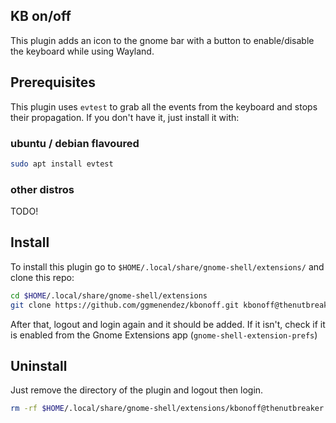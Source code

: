 KB on/off
---

This plugin adds an icon to the gnome bar with a button to enable/disable the keyboard while using Wayland.

## Prerequisites
This plugin uses `evtest` to grab all the events from the keyboard and stops their propagation. If you don't have it, just install it with:

### ubuntu / debian flavoured
```bash
sudo apt install evtest
```

### other distros
TODO!

## Install
To install this plugin go to `$HOME/.local/share/gnome-shell/extensions/` and clone this repo:

```bash
cd $HOME/.local/share/gnome-shell/extensions
git clone https://github.com/ggmenendez/kbonoff.git kbonoff@thenutbreaker.xyz
```

After that, logout and login again and it should be added. If it isn't, check if it is enabled from the Gnome Extensions app (`gnome-shell-extension-prefs`)

## Uninstall
Just remove the directory of the plugin and logout then login.

```bash
rm -rf $HOME/.local/share/gnome-shell/extensions/kbonoff@thenutbreaker.xyz
```

